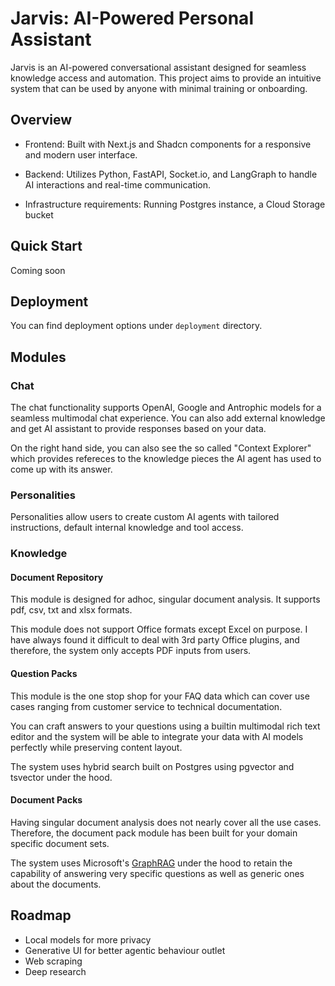 # Jarvis: AI-Powered Personal Assistant

Jarvis is an AI-powered conversational assistant designed for seamless knowledge access and automation. This project aims to provide an intuitive system that can be used by anyone with minimal training or onboarding.

## Overview

- Frontend: Built with Next.js and Shadcn components for a responsive and modern user interface.

- Backend: Utilizes Python, FastAPI, Socket.io, and LangGraph to handle AI interactions and real-time communication.

- Infrastructure requirements: Running Postgres instance, a Cloud Storage bucket

## Quick Start

Coming soon

## Deployment

You can find deployment options under ```deployment``` directory.

## Modules

### Chat 

The chat functionality supports OpenAI, Google and Antrophic models for a seamless multimodal chat experience. You can also add external knowledge and get AI assistant to provide responses based on your data. 

On the right hand side, you can also see the so called "Context Explorer" which provides refereces to the knowledge pieces the AI agent has used to come up with its answer.

### Personalities

Personalities allow users to create custom AI agents with tailored instructions, default internal knowledge and tool access.

### Knowledge

#### Document Repository

This module is designed for adhoc, singular document analysis. It supports pdf, csv, txt and xlsx formats. 

This module does not support Office formats except Excel on purpose. I have always found it difficult to deal with 3rd party Office plugins, and therefore, the system only accepts PDF inputs from users.

#### Question Packs

This module is the one stop shop for your FAQ data which can cover use cases ranging from customer service to technical documentation.

You can craft answers to your questions using a builtin multimodal rich text editor and the system will be able to integrate your data with AI models perfectly while preserving content layout.

The system uses hybrid search built on Postgres using pgvector and tsvector under the hood.

#### Document Packs

Having singular document analysis does not nearly cover all the use cases. Therefore, the document pack module has been built for your domain specific document sets.

The system uses Microsoft's [GraphRAG](https://microsoft.github.io/graphrag/) under the hood to retain the capability of answering very specific questions as well as generic ones about the documents.

## Roadmap

- Local models for more privacy
- Generative UI for better agentic behaviour outlet
- Web scraping
- Deep research
